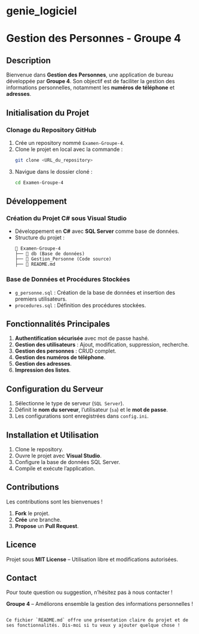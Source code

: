 # genie_logiciel

# Gestion des Personnes - Groupe 4

##  Description
Bienvenue dans **Gestion des Personnes**, une application de bureau développée par **Groupe 4**. Son objectif est de faciliter la gestion des informations personnelles, notamment les **numéros de téléphone** et **adresses**.

##  Initialisation du Projet
### Clonage du Repository GitHub
1. Crée un repository nommé `Examen-Groupe-4`.
2. Clone le projet en local avec la commande :
   ```bash
   git clone <URL_du_repository>
   ```
3. Navigue dans le dossier cloné :
   ```bash
   cd Examen-Groupe-4
   ```

##  Développement
### Création du Projet C# sous **Visual Studio**
- Développement en **C#** avec **SQL Server** comme base de données.
- Structure du projet :
  ```
  📂 Examen-Groupe-4
  ├── 📂 db (Base de données)
  ├── 📂 Gestion_Personne (Code source)
  ├── 📄 README.md
  ```

### Base de Données et Procédures Stockées
- `g_personne.sql` : Création de la base de données et insertion des premiers utilisateurs.
- `procedures.sql` : Définition des procédures stockées.

##  Fonctionnalités Principales
1. **Authentification sécurisée** avec mot de passe hashé.
2. **Gestion des utilisateurs** : Ajout, modification, suppression, recherche.
3. **Gestion des personnes** : CRUD complet.
4. **Gestion des numéros de téléphone**.
5. **Gestion des adresses**.
6. **Impression des listes**.

##  Configuration du Serveur
1. Sélectionne le type de serveur (`SQL Server`).
2. Définit le **nom du serveur**, l’utilisateur (`sa`) et le **mot de passe**.
3. Les configurations sont enregistrées dans `config.ini`.

##  Installation et Utilisation
1. Clone le repository.
2. Ouvre le projet avec **Visual Studio**.
3. Configure la base de données SQL Server.
4. Compile et exécute l’application.

##  Contributions
Les contributions sont les bienvenues ! 
1. **Fork** le projet.
2. **Crée** une branche.
3. **Propose** un **Pull Request**.

##  Licence
Projet sous **MIT License** – Utilisation libre et modifications autorisées.

##  Contact
Pour toute question ou suggestion, n’hésitez pas à nous contacter !

 **Groupe 4** – Améliorons ensemble la gestion des informations personnelles !
```

Ce fichier `README.md` offre une présentation claire du projet et de ses fonctionnalités. Dis-moi si tu veux y ajouter quelque chose !

